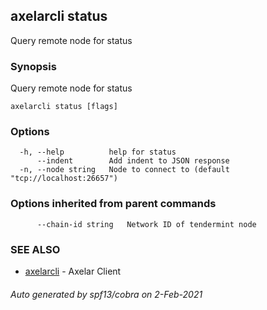 ## axelarcli status

Query remote node for status

### Synopsis

Query remote node for status

```
axelarcli status [flags]
```

### Options

```
  -h, --help          help for status
      --indent        Add indent to JSON response
  -n, --node string   Node to connect to (default "tcp://localhost:26657")
```

### Options inherited from parent commands

```
      --chain-id string   Network ID of tendermint node
```

### SEE ALSO

* [axelarcli](axelarcli.md)     - Axelar Client

###### Auto generated by spf13/cobra on 2-Feb-2021
